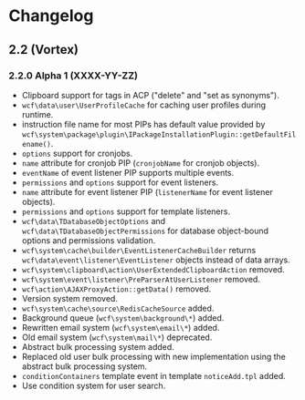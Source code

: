 # Changelog

## 2.2 (Vortex)

### 2.2.0 Alpha 1 (XXXX-YY-ZZ)

* Clipboard support for tags in ACP ("delete" and "set as synonyms").
* `wcf\data\user\UserProfileCache` for caching user profiles during runtime.
* instruction file name for most PIPs has default value provided by `wcf\system\package\plugin\IPackageInstallationPlugin::getDefaultFilename()`.
* `options` support for cronjobs.
* `name` attribute for cronjob PIP (`cronjobName` for cronjob objects).
* `eventName` of event listener PIP supports multiple events.
* `permissions` and `options` support for event listeners.
* `name` attribute for event listener PIP (`listenerName` for event listener objects).
* `permissions` and `options` support for template listeners.
* `wcf\data\TDatabaseObjectOptions` and `wcf\data\TDatabaseObjectPermissions` for database object-bound options and permissions validation.
* `wcf\system\cache\builder\EventListenerCacheBuilder` returns `wcf\data\event\listener\EventListener` objects instead of data arrays.
* `wcf\system\clipboard\action\UserExtendedClipboardAction` removed.
* `wcf\system\event\listener\PreParserAtUserListener` removed.
* `wcf\action\AJAXProxyAction::getData()` removed.
* Version system removed.
* `wcf\system\cache\source\RedisCacheSource` added.
* Background queue (`wcf\system\background\*`) added.
* Rewritten email system (`wcf\system\email\*`) added.
* Old email system (`wcf\system\mail\*`) deprecated.
* Abstract bulk processing system added.
* Replaced old user bulk processing with new implementation using the abstract bulk processing system.
* `conditionContainers` template event in template `noticeAdd.tpl` added.
* Use condition system for user search.
